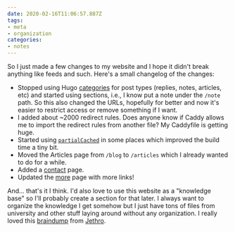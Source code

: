 ```yaml
---
date: 2020-02-16T11:06:57.887Z
tags:
- meta
- organization
categories:
- notes
---
```


So I just made a few changes to my website and I hope it didn't break anything like feeds and such. Here's a small changelog of the changes:

- Stopped using Hugo [categories](https://gohugo.io/categories/) for post types (replies, notes, articles, etc) and started using sections, i.e., I know put a note under the `/note` path. So this also changed the URLs, hopefully for better and now it's easier to restrict access or remove something if I want.
- I added about ~2000 redirect rules. Does anyone know if Caddy allows me to import the redirect rules from another file? My Caddyfile is getting huge.
- Started using [ `partialCached`](https://gohugo.io/functions/partialcached/) in some places which improved the build time a tiny bit.
- Moved the Articles page from `/blog` to `/articles` which I already wanted to do for a while.
- Added a [contact](/contact/) page.
- Updated the [more](/more/) page with more links!

And... that's it I think. I'd also love to use this website as a "knowledge base" so I'll probably create a section for that later. I always want to organize the knowledge I get somehow but I just have tons of files from university and other stuff laying around without any organization. I really loved this [braindump](https://braindump.jethro.dev/) from [Jethro](https://www.jethro.dev/).
